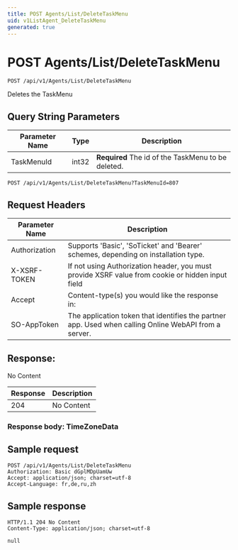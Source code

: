 ```yaml
---
title: POST Agents/List/DeleteTaskMenu
uid: v1ListAgent_DeleteTaskMenu
generated: true
---
```


# POST Agents/List/DeleteTaskMenu

```http
POST /api/v1/Agents/List/DeleteTaskMenu
```

Deletes the TaskMenu







## Query String Parameters

| Parameter Name | Type |  Description |
|----------------|------|--------------|
| TaskMenuId | int32 | **Required** The id of the TaskMenu to be deleted. |

```http
POST /api/v1/Agents/List/DeleteTaskMenu?TaskMenuId=807
```


## Request Headers

| Parameter Name | Description |
|----------------|-------------|
| Authorization  | Supports 'Basic', 'SoTicket' and 'Bearer' schemes, depending on installation type. |
| X-XSRF-TOKEN   | If not using Authorization header, you must provide XSRF value from cookie or hidden input field |
| Accept         | Content-type(s) you would like the response in:  |
| SO-AppToken | The application token that identifies the partner app. Used when calling Online WebAPI from a server. |


## Response:

No Content

| Response | Description |
|----------------|-------------|
| 204 | No Content |

### Response body: TimeZoneData


## Sample request

```http!
POST /api/v1/Agents/List/DeleteTaskMenu
Authorization: Basic dGplMDpUamUw
Accept: application/json; charset=utf-8
Accept-Language: fr,de,ru,zh
```

## Sample response

```http_
HTTP/1.1 204 No Content
Content-Type: application/json; charset=utf-8

null
```
